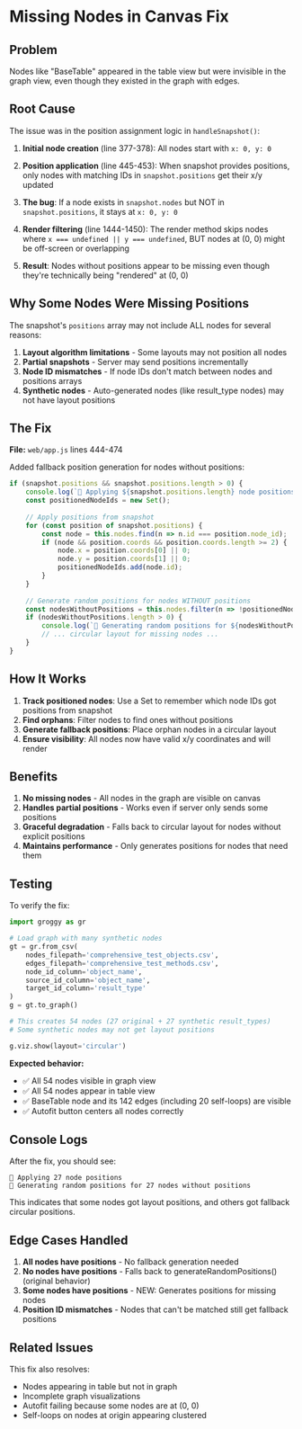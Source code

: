 # Missing Nodes in Canvas Fix

## Problem

Nodes like "BaseTable" appeared in the table view but were invisible in the graph view, even though they existed in the graph with edges.

## Root Cause

The issue was in the position assignment logic in `handleSnapshot()`:

1. **Initial node creation** (line 377-378): All nodes start with `x: 0, y: 0`

2. **Position application** (line 445-453): When snapshot provides positions, only nodes with matching IDs in `snapshot.positions` get their x/y updated

3. **The bug**: If a node exists in `snapshot.nodes` but NOT in `snapshot.positions`, it stays at `x: 0, y: 0`

4. **Render filtering** (line 1444-1450): The render method skips nodes where `x === undefined || y === undefined`, BUT nodes at (0, 0) might be off-screen or overlapping

5. **Result**: Nodes without positions appear to be missing even though they're technically being "rendered" at (0, 0)

## Why Some Nodes Were Missing Positions

The snapshot's `positions` array may not include ALL nodes for several reasons:

1. **Layout algorithm limitations** - Some layouts may not position all nodes
2. **Partial snapshots** - Server may send positions incrementally  
3. **Node ID mismatches** - If node IDs don't match between nodes and positions arrays
4. **Synthetic nodes** - Auto-generated nodes (like result_type nodes) may not have layout positions

## The Fix

**File:** `web/app.js` lines 444-474

Added fallback position generation for nodes without positions:

```javascript
if (snapshot.positions && snapshot.positions.length > 0) {
    console.log(`📍 Applying ${snapshot.positions.length} node positions`);
    const positionedNodeIds = new Set();
    
    // Apply positions from snapshot
    for (const position of snapshot.positions) {
        const node = this.nodes.find(n => n.id === position.node_id);
        if (node && position.coords && position.coords.length >= 2) {
            node.x = position.coords[0] || 0;
            node.y = position.coords[1] || 0;
            positionedNodeIds.add(node.id);
        }
    }
    
    // Generate random positions for nodes WITHOUT positions
    const nodesWithoutPositions = this.nodes.filter(n => !positionedNodeIds.has(n.id));
    if (nodesWithoutPositions.length > 0) {
        console.log(`📍 Generating random positions for ${nodesWithoutPositions.length} nodes`);
        // ... circular layout for missing nodes ...
    }
}
```

## How It Works

1. **Track positioned nodes**: Use a Set to remember which node IDs got positions from snapshot
2. **Find orphans**: Filter nodes to find ones without positions  
3. **Generate fallback positions**: Place orphan nodes in a circular layout
4. **Ensure visibility**: All nodes now have valid x/y coordinates and will render

## Benefits

1. **No missing nodes** - All nodes in the graph are visible on canvas
2. **Handles partial positions** - Works even if server only sends some positions
3. **Graceful degradation** - Falls back to circular layout for nodes without explicit positions
4. **Maintains performance** - Only generates positions for nodes that need them

## Testing

To verify the fix:

```python
import groggy as gr

# Load graph with many synthetic nodes
gt = gr.from_csv(
    nodes_filepath='comprehensive_test_objects.csv',
    edges_filepath='comprehensive_test_methods.csv',
    node_id_column='object_name',
    source_id_column='object_name',
    target_id_column='result_type'
)
g = gt.to_graph()

# This creates 54 nodes (27 original + 27 synthetic result_types)
# Some synthetic nodes may not get layout positions

g.viz.show(layout='circular')
```

**Expected behavior:**
- ✅ All 54 nodes visible in graph view
- ✅ All 54 nodes appear in table view
- ✅ BaseTable node and its 142 edges (including 20 self-loops) are visible
- ✅ Autofit button centers all nodes correctly

## Console Logs

After the fix, you should see:
```
📍 Applying 27 node positions
📍 Generating random positions for 27 nodes without positions
```

This indicates that some nodes got layout positions, and others got fallback circular positions.

## Edge Cases Handled

1. **All nodes have positions** - No fallback generation needed
2. **No nodes have positions** - Falls back to generateRandomPositions() (original behavior)
3. **Some nodes have positions** - NEW: Generates positions for missing nodes
4. **Position ID mismatches** - Nodes that can't be matched still get fallback positions

## Related Issues

This fix also resolves:
- Nodes appearing in table but not in graph
- Incomplete graph visualizations
- Autofit failing because some nodes are at (0, 0)
- Self-loops on nodes at origin appearing clustered
